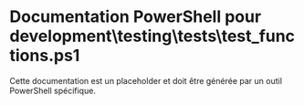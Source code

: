 # Documentation PowerShell pour development\testing\tests\test_functions.ps1

Cette documentation est un placeholder et doit être générée par un outil PowerShell spécifique.
